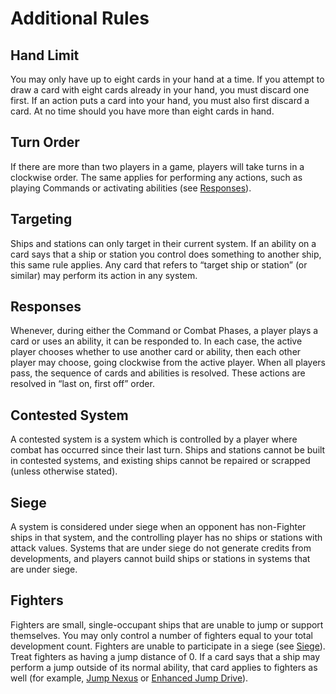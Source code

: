 # Additional Rules

## Hand Limit

You may only have up to eight cards in your hand at a time. If you attempt to draw a card with eight cards already in your hand, you must discard one first. If an action puts a card into your hand, you must also first discard a card. At no time should you have more than eight cards in hand.

## Turn Order

If there are more than two players in a game, players will take turns in a clockwise order. The same applies for performing any actions, such as playing Commands or activating abilities (see [Responses](/etc/additional-rules.html#responses)).

## Targeting

Ships and stations can only target in their current system. If an ability on a card says that a ship or station you control does something to another ship, this same rule applies. Any card that refers to “target ship or station” (or similar) may perform its action in any system.

## Responses

Whenever, during either the Command or Combat Phases, a player plays a card or uses an ability, it can be responded to. In each case, the active player chooses whether to use another card or ability, then each other player may choose, going clockwise from the active player. When all players pass, the sequence of cards and abilities is resolved. These actions are resolved in “last on, first off” order. 

## Contested System

A contested system is a system which is controlled by a player where combat has occurred since their last turn. Ships and stations cannot be built in contested systems, and existing ships cannot be repaired or scrapped (unless otherwise stated).

## Siege

A system is considered under siege when an opponent has non-Fighter ships in that system, and the controlling player has no ships or stations with attack values. Systems that are under siege do not generate credits from developments, and players cannot build ships or stations in systems that are under siege.

## Fighters

Fighters are small, single-occupant ships that are unable to jump or support themselves. You may only control a number of fighters equal to your total development count. Fighters are unable to participate in a siege (see [Siege](/etc/additional-rules.html#siege)). Treat fighters as having a jump distance of 0. If a card says that a ship may perform a jump outside of its normal ability, that card applies to fighters as well (for example, [Jump Nexus](https://www.starcomgame.com/card-database?selectedCard=Jump_Nexus) or [Enhanced Jump Drive](https://www.starcomgame.com/card-database?selectedCard=Enhanced_Jump_Drive)).
